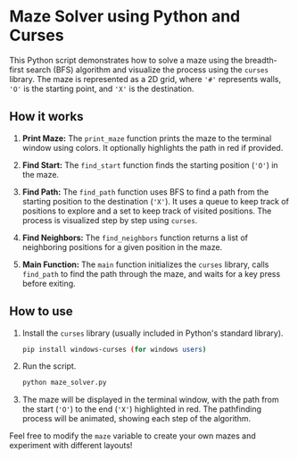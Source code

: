 # Maze Solver using Python and Curses

This Python script demonstrates how to solve a maze using the breadth-first search (BFS) algorithm and visualize the process using the `curses` library. The maze is represented as a 2D grid, where `'#'` represents walls, `'O'` is the starting point, and `'X'` is the destination.

## How it works

1. **Print Maze:** The `print_maze` function prints the maze to the terminal window using colors. It optionally highlights the path in red if provided.

2. **Find Start:** The `find_start` function finds the starting position (`'O'`) in the maze.

3. **Find Path:** The `find_path` function uses BFS to find a path from the starting position to the destination (`'X'`). It uses a queue to keep track of positions to explore and a set to keep track of visited positions. The process is visualized step by step using `curses`.

4. **Find Neighbors:** The `find_neighbors` function returns a list of neighboring positions for a given position in the maze.

5. **Main Function:** The `main` function initializes the `curses` library, calls `find_path` to find the path through the maze, and waits for a key press before exiting.

## How to use

1. Install the `curses` library (usually included in Python's standard library).
   
   ```bash
   pip install windows-curses (for windows users)
   ```
   
2. Run the script.

   ```bash
   python maze_solver.py
   ```

3. The maze will be displayed in the terminal window, with the path from the start (`'O'`) to the end (`'X'`) highlighted in red. The pathfinding process will be animated, showing each step of the algorithm.

Feel free to modify the `maze` variable to create your own mazes and experiment with different layouts!
